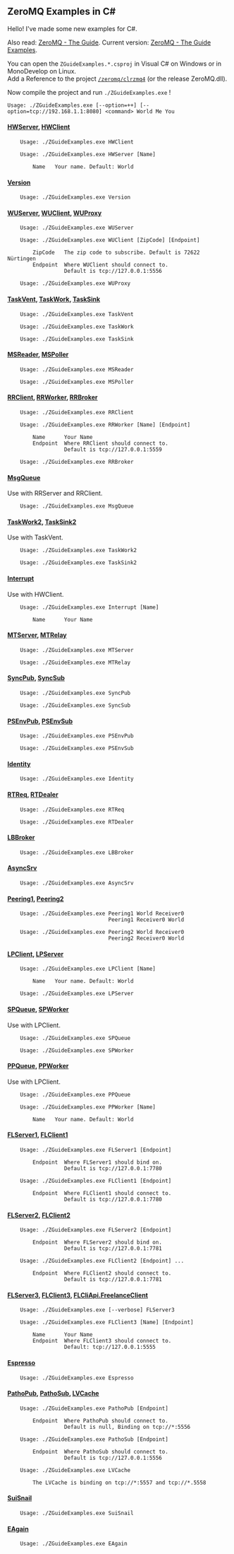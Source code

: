 ZeroMQ Examples in C#
---

Hello! I've made some new examples for C#.

Also read: [ZeroMQ - The Guide](http://zguide.zeromq.org/page:all). Current version: [ZeroMQ - The Guide Examples](https://github.com/metadings/zguide/tree/master/examples/C%23/).

You can open the `ZGuideExamples.*.csproj` in Visual C# on Windows or in MonoDevelop on Linux.  
Add a Reference to the project [`/zeromq/clrzmq4`](http://github.com/zeromq/clrzmq4) (or the release ZeroMQ.dll).

Now compile the project and run `./ZGuideExamples.exe` !

```
Usage: ./ZGuideExamples.exe [--option=++] [--option=tcp://192.168.1.1:8080] <command> World Me You
```

#### [HWServer](https://github.com/metadings/zguide/blob/master/examples/C%23/hwserver.cs), [HWClient](https://github.com/metadings/zguide/blob/master/examples/C%23/hwclient.cs)

```
	Usage: ./ZGuideExamples.exe HWClient

	Usage: ./ZGuideExamples.exe HWServer [Name]

        Name   Your name. Default: World
```

#### [Version](https://github.com/metadings/zguide/blob/master/examples/C%23/version.cs)

```
	Usage: ./ZGuideExamples.exe Version
```

#### [WUServer](https://github.com/metadings/zguide/blob/master/examples/C%23/wuserver.cs), [WUClient](https://github.com/metadings/zguide/blob/master/examples/C%23/wuclient.cs), [WUProxy](https://github.com/metadings/zguide/blob/master/examples/C%23/wuproxy.cs)

```
	Usage: ./ZGuideExamples.exe WUServer

	Usage: ./ZGuideExamples.exe WUClient [ZipCode] [Endpoint]

        ZipCode   The zip code to subscribe. Default is 72622 Nürtingen
	    Endpoint  Where WUClient should connect to.
	              Default is tcp://127.0.0.1:5556

	Usage: ./ZGuideExamples.exe WUProxy
```

#### [TaskVent](https://github.com/metadings/zguide/blob/master/examples/C%23/taskvent.cs), [TaskWork](https://github.com/metadings/zguide/blob/master/examples/C%23/taskwork.cs), [TaskSink](https://github.com/metadings/zguide/blob/master/examples/C%23/tasksink.cs)

```
	Usage: ./ZGuideExamples.exe TaskVent

	Usage: ./ZGuideExamples.exe TaskWork

	Usage: ./ZGuideExamples.exe TaskSink
```

#### [MSReader](https://github.com/metadings/zguide/blob/master/examples/C%23/msreader.cs), [MSPoller](https://github.com/metadings/zguide/blob/master/examples/C%23/mspoller.cs)

```
	Usage: ./ZGuideExamples.exe MSReader

	Usage: ./ZGuideExamples.exe MSPoller
```

#### [RRClient](https://github.com/metadings/zguide/blob/master/examples/C%23/rrclient.cs), [RRWorker](https://github.com/metadings/zguide/blob/master/examples/C%23/rrworker.cs), [RRBroker](https://github.com/metadings/zguide/blob/master/examples/C%23/rrbroker.cs)

```
	Usage: ./ZGuideExamples.exe RRClient

	Usage: ./ZGuideExamples.exe RRWorker [Name] [Endpoint]

        Name      Your Name
	    Endpoint  Where RRClient should connect to.
	              Default is tcp://127.0.0.1:5559

	Usage: ./ZGuideExamples.exe RRBroker
```

#### [MsgQueue](https://github.com/metadings/zguide/blob/master/examples/C%23/msgqueue.cs)

Use with RRServer and RRClient.

```
	Usage: ./ZGuideExamples.exe MsgQueue
```

#### [TaskWork2](https://github.com/metadings/zguide/blob/master/examples/C%23/taskwork2.cs), [TaskSink2](https://github.com/metadings/zguide/blob/master/examples/C%23/tasksink2.cs)

Use with TaskVent.

```
	Usage: ./ZGuideExamples.exe TaskWork2

	Usage: ./ZGuideExamples.exe TaskSink2
```

#### [Interrupt](https://github.com/metadings/zguide/blob/master/examples/C%23/interrupt.cs)

Use with HWClient.

```
	Usage: ./ZGuideExamples.exe Interrupt [Name]

        Name      Your Name
```

#### [MTServer](https://github.com/metadings/zguide/blob/master/examples/C%23/mtserver.cs), [MTRelay](https://github.com/metadings/zguide/blob/master/examples/C%23/mtrelay.cs)

```
	Usage: ./ZGuideExamples.exe MTServer

	Usage: ./ZGuideExamples.exe MTRelay
```

#### [SyncPub](https://github.com/metadings/zguide/blob/master/examples/C%23/syncpub.cs), [SyncSub](https://github.com/metadings/zguide/blob/master/examples/C%23/syncsub.cs)

```
	Usage: ./ZGuideExamples.exe SyncPub

	Usage: ./ZGuideExamples.exe SyncSub
```

#### [PSEnvPub](https://github.com/metadings/zguide/blob/master/examples/C%23/psenvpub.cs), [PSEnvSub](https://github.com/metadings/zguide/blob/master/examples/C%23/psenvsub.cs)

```
	Usage: ./ZGuideExamples.exe PSEnvPub

	Usage: ./ZGuideExamples.exe PSEnvSub
```

#### [Identity](https://github.com/metadings/zguide/blob/master/examples/C%23/identity.cs)

```
	Usage: ./ZGuideExamples.exe Identity
```

#### [RTReq](https://github.com/metadings/zguide/blob/master/examples/C%23/rtreq.cs), [RTDealer](https://github.com/metadings/zguide/blob/master/examples/C%23/rtdealer.cs)

```
	Usage: ./ZGuideExamples.exe RTReq

	Usage: ./ZGuideExamples.exe RTDealer
```

#### [LBBroker](https://github.com/metadings/zguide/blob/master/examples/C%23/lbbroker.cs)

```
	Usage: ./ZGuideExamples.exe LBBroker
```

#### [AsyncSrv](https://github.com/metadings/zguide/blob/master/examples/C%23/asyncsrv.cs)

```
	Usage: ./ZGuideExamples.exe AsyncSrv
```

#### [Peering1](https://github.com/metadings/zguide/blob/master/examples/C%23/peering1.cs), [Peering2](https://github.com/metadings/zguide/blob/master/examples/C%23/peering2.cs)

```
	Usage: ./ZGuideExamples.exe Peering1 World Receiver0
				                Peering1 Receiver0 World

	Usage: ./ZGuideExamples.exe Peering2 World Receiver0
				                Peering2 Receiver0 World
```

#### [LPClient](https://github.com/metadings/zguide/blob/master/examples/C%23/lpclient.cs), [LPServer](https://github.com/metadings/zguide/blob/master/examples/C%23/lpserver.cs)

```
	Usage: ./ZGuideExamples.exe LPClient [Name]

        Name   Your name. Default: World

	Usage: ./ZGuideExamples.exe LPServer
```

#### [SPQueue](https://github.com/metadings/zguide/blob/master/examples/C%23/spqueue.cs), [SPWorker](https://github.com/metadings/zguide/blob/master/examples/C%23/spworker.cs)

Use with LPClient.

```
	Usage: ./ZGuideExamples.exe SPQueue

	Usage: ./ZGuideExamples.exe SPWorker
```

#### [PPQueue](https://github.com/metadings/zguide/blob/master/examples/C%23/ppqueue.cs), [PPWorker](https://github.com/metadings/zguide/blob/master/examples/C%23/ppworker.cs)

Use with LPClient.

```
	Usage: ./ZGuideExamples.exe PPQueue

	Usage: ./ZGuideExamples.exe PPWorker [Name]

        Name   Your name. Default: World
```

#### [FLServer1](https://github.com/metadings/zguide/blob/master/examples/C%23/flserver1.cs), [FLClient1](https://github.com/metadings/zguide/blob/master/examples/C%23/flclient1.cs)

```
	Usage: ./ZGuideExamples.exe FLServer1 [Endpoint]

	    Endpoint  Where FLServer1 should bind on.
	              Default is tcp://127.0.0.1:7780

	Usage: ./ZGuideExamples.exe FLClient1 [Endpoint]

	    Endpoint  Where FLClient1 should connect to.
	              Default is tcp://127.0.0.1:7780
```

#### [FLServer2](https://github.com/metadings/zguide/blob/master/examples/C%23/flserver2.cs), [FLClient2](https://github.com/metadings/zguide/blob/master/examples/C%23/flclient2.cs)

```
	Usage: ./ZGuideExamples.exe FLServer2 [Endpoint]

	    Endpoint  Where FLServer2 should bind on.
	              Default is tcp://127.0.0.1:7781

	Usage: ./ZGuideExamples.exe FLClient2 [Endpoint] ...

	    Endpoint  Where FLClient2 should connect to.
	              Default is tcp://127.0.0.1:7781
```

#### [FLServer3](https://github.com/metadings/zguide/blob/master/examples/C%23/flserver3.cs), [FLClient3](https://github.com/metadings/zguide/blob/master/examples/C%23/flclient3.cs), [FLCliApi.FreelanceClient](https://github.com/metadings/zguide/blob/master/examples/C%23/flcliapi.cs)

```
	Usage: ./ZGuideExamples.exe [--verbose] FLServer3

	Usage: ./ZGuideExamples.exe FLClient3 [Name] [Endpoint]

	    Name      Your Name
	    Endpoint  Where FLClient3 should connect to.
	              Default: tcp://127.0.0.1:5555
```

#### [Espresso](https://github.com/metadings/zguide/blob/master/examples/C%23/espresso.cs)

```
	Usage: ./ZGuideExamples.exe Espresso
```

#### [PathoPub](https://github.com/metadings/zguide/blob/master/examples/C%23/pathopub.cs), [PathoSub](https://github.com/metadings/zguide/blob/master/examples/C%23/pathosub.cs), [LVCache](https://github.com/metadings/zguide/blob/master/examples/C%23/lvcache.cs)

```
	Usage: ./ZGuideExamples.exe PathoPub [Endpoint]

	    Endpoint  Where PathoPub should connect to.
	              Default is null, Binding on tcp://*:5556

	Usage: ./ZGuideExamples.exe PathoSub [Endpoint]

	    Endpoint  Where PathoSub should connect to.
	              Default is tcp://127.0.0.1:5556

	Usage: ./ZGuideExamples.exe LVCache

        The LVCache is binding on tcp://*:5557 and tcp://*.5558
```

#### [SuiSnail](https://github.com/metadings/zguide/blob/master/examples/C%23/suisnail.cs)

```
	Usage: ./ZGuideExamples.exe SuiSnail
```

#### [EAgain](https://github.com/metadings/zguide/blob/master/examples/C%23/eagain.cs)

```
	Usage: ./ZGuideExamples.exe EAgain
```

